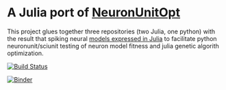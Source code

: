 # A Julia port of [NeuronUnitOpt](https://github.com/russelljjarvis/NeuronunitOpt)

This project glues together three repositories (two Julia, one python) with the result that spiking neural [models expressed in Julia](https://github.com/AStupidBear/SpikingNeuralNetworks.jl) to facilitate python neuronunit/sciunit testing of neuron model fitness and julia genetic algorith optimization.

[![Build Status](https://travis-ci.org/russelljjarvis/SpikingNeuralNetworks.jl.svg?branch=master)](https://travis-ci.org/russelljjarvis/SpikingNeuralNetworks.jl)


[![Binder](https://mybinder.org/badge_logo.svg)](https://mybinder.org/v2/gh/russelljjarvis/SpikingNeuralNetworks.jl/master)
